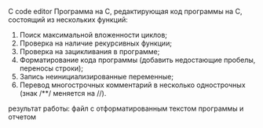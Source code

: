 C code editor
Программа на C, редактирующая код программы на C, состоящий из нескольких функций:
1. Поиск максимальной вложенности циклов;
2. Проверка на наличие рекурсивных функции;
3. Проверка на зацикливания в программе;
4. Форматирование кода программы (добавить недостающие пробелы, переносы строки);
5. Запись неинициализированные переменные;
6. Перевод многострочных комментарий в несколько однострочных (знак /**/ меняется на //).

результат работы: файл с отформатированным текстом программы и отчетом

